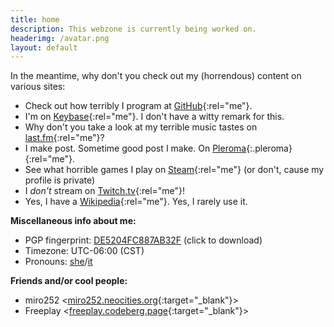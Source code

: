 ```yaml
---
title: home
description: This webzone is currently being worked on.
headerimg: /avatar.png
layout: default
---
```


In the meantime, why don't you check out my (horrendous) content on various sites:

- Check out how terribly I program at [GitHub](https://github.com/ezist){:rel="me"}.
- I'm on [Keybase](https://keybase.io/ezist){:rel="me"}. I don't have a witty remark for this.
- Why don't you take a look at my terrible music tastes on [last.fm](https://last.fm/user/ezist){:rel="me"}?
- I make post. Sometime good post I make. On [Pleroma](https://fedi.absturztau.be/ezist){:.pleroma}{:rel="me"}.
- See what horrible games I play on [Steam](https://steamcommunity.com/id/ezist_/){:rel="me"} (or don't, cause my profile is private)
- I *don't* stream on [Twitch.tv](https://twitch.tv/ezist2){:rel="me"}!
- Yes, I have a [Wikipedia](https://en.wikipedia.org/wiki/User:Ezist){:rel="me"}. Yes, I rarely use it.

**Miscellaneous info about me:**
- PGP fingerprint: [DE5204FC887AB32F](key.asc) (click to download)
- Timezone: UTC-06:00 (CST)
- Pronouns: [she](https://pronoun.is/she)/[it](https://pronoun.is/it)

**Friends and/or cool people:**
- miro252 &lt;[miro252.neocities.org](https://miro252.neocities.org/){:target="_blank"}&gt;
- Freeplay &lt;[freeplay.codeberg.page](https://freeplay.codeberg.page/){:target="_blank"}&gt;
